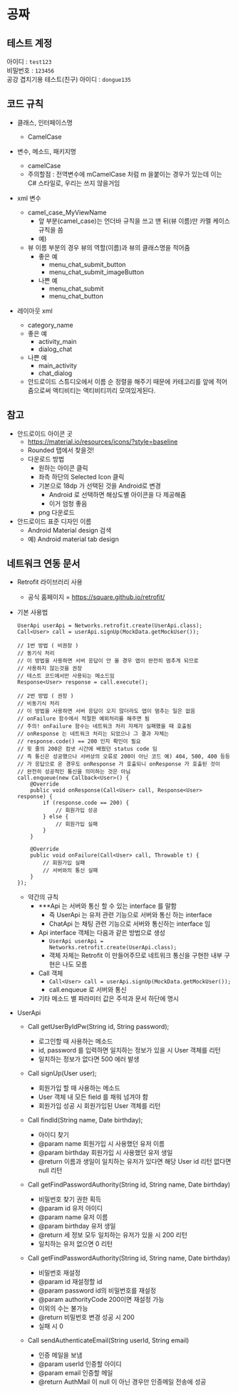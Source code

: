 # 공짜
## 테스트 계정
아이디 : `test123`  
비밀번호 : `123456`  
공강 겹치기용 테스트(친구) 아이디 : `dongue135`

## 코드 규칙
- 클래스, 인터페이스명
    - CamelCase
- 변수, 메소드, 패키지명
    - camelCase
    - 주의할점 : 전역변수에 mCamelCase 처럼 m 을붙이는 경우가 있는데 이는 C# 스타일로, 우리는 쓰지 않을거임
- xml 변수
    - camel_case_MyViewName
        - 앞 부분(camel_case)는 언더바 규칙을 쓰고 맨 뒤(뷰 이름)만 카멜 케이스 규칙을 씀
        - 예) 
    - 뷰 이름 부분의 경우 뷰의 역할(이름)과 뷰의 클래스명을 적어줌
        - 좋은 예
            - menu_chat_submit_button
            - menu_chat_submit_imageButton
        - 나쁜 예
            - menu_chat_submit
            - menu_chat_button
            
- 레이아웃 xml
    - category_name
    - 좋은 예
        - activity_main
        - dialog_chat
    - 나쁜 예
        - main_activity
        - chat_dialog
    - 안드로이드 스튜디오에서 이름 순 정렬을 해주기 때문에 카테고리를 앞에 적어줌으로써 액티비티는 액티비티끼리 모여있게된다. 

## 참고
- 안드로이드 아이콘 곳
    - https://material.io/resources/icons/?style=baseline
    - Rounded 탭에서 찾을것!
    - 다운로드 방법
        - 원하는 아이콘 클릭
        - 좌측 하단의 Selected Icon 클릭
        - 기본으로 18dp 가 선택된 것을 Android로 변경
            - Android 로 선택하면 해상도별 아이콘을 다 제공해줌
            - 이거 엄청 좋음
        - png 다운로드  
- 안드로이드 표준 디자인 이름
    - Android Material design 검색  
    - 예) Android material tab design

## 네트워크 연동 문서
- Retrofit 라이브러리 사용
    - 공식 홈페이지 = https://square.github.io/retrofit/
- 기본 사용법
    ```{.java}
    UserApi userApi = Networks.retrofit.create(UserApi.class);
    Call<User> call = userApi.signUp(MockData.getMockUser());
    
    // 1번 방법 ( 비권장 )
    // 동기식 처리
    // 이 방법을 사용하면 서버 응답이 안 올 경우 앱이 완전히 멈추게 되므로
    // 사용하지 않는것을 권장 
    // 테스트 코드에서만 사용되는 메소드임
    Response<User> response = call.execute();  
    
    // 2번 방법 ( 권장 )
    // 비동기식 처리
    // 이 방법을 사용하면 서버 응답이 오지 않더라도 앱이 멈추는 일은 없음
    // onFailure 함수에서 적절한 예외처리를 해주면 됨
    // 주의! onFailure 함수는 네트워크 처리 자체가 실패했을 때 호출됨
    // onResponse 는 네트워크 처리는 되었으나 그 결과 자체는
    // response.code() == 200 인지 확인이 필요
    // 윗 줄의 200은 컴넷 시간에 배웠던 status code 임
    // 즉 통신은 성공했으나 서버상의 오류로 200이 아닌 코드 예) 404, 500, 400 등등
    // 가 응답으로 온 경우도 onResponse 가 호출되니 onResponse 가 호출된 것이
    // 완전히 성공적인 통신을 의미하는 것은 아님
    call.enqueue(new Callback<User>() {
        @Override
        public void onResponse(Call<User> call, Response<User> response) {
            if (response.code == 200) {
                // 회원가입 성공
            } else {
                // 회원가입 실패
            }
        }

        @Override
        public void onFailure(Call<User> call, Throwable t) {
            // 회원가입 실패
            // 서버와의 통신 실패
        }
    });
    ```
    
    - 약간의 규칙
        - ***Api 는 서버와 통신 할 수 있는 interface 를 말함
            - 즉 UserApi 는 유저 관련 기능으로 서버와 통신 하는 interface
            - ChatApi 는 채팅 관련 기능으로 서버와 통신하는 interface 임
        - Api interface 객체는 다음과 같은 방법으로 생성
            - ```UserApi userApi = Networks.retrofit.create(UserApi.class);```
            - 객체 자체는 Retrofit 이 만들어주므로 네트워크 통신을 구현한 내부 구현은 나도 모름
        -  Call 객체
            - ```Call<User> call = userApi.signUp(MockData.getMockUser());```
            - call.enqueue 로 서버와 통신
        - 기타 메소드 별 파라미터 값은 주석과 문서 하단에 명시 
            
- UserApi
    - Call<User> getUserByIdPw(String id, String password);
        - 로그인할 때 사용하는 메소드
        - id, password 를 입력하면 일치하는 정보가 있을 시 User 객체를 리턴
        - 일치하는 정보가 없다면 500 에러 발생
        
    - Call<User> signUp(User user);
        - 회원가입 할 때 사용하는 메소드
        - User 객체 내 모든 field 를 채워 넘겨야 함
        - 회원가입 성공 시 회원가입된 User 객체를 리턴

    - Call<String> findId(String name, Date birthday);
        - 아이디 찾기
        - @param name      회원가입 시 사용했던 유저 이름
        - @param birthday  회원가입 시 사용했던 유저 생일
        - @return          이름과 생일이 일치하는 유저가 있다면 해당 User id 리턴 없다면
        null 리턴
        
    - Call<Integer> getFindPasswordAuthority(String id, String name, Date birthday)
        - 비밀번호 찾기 권한 획득
        - @param id            유저 아이디
        - @param name          유저 이름
        - @param birthday      유저 생일
        - @return              세 정보 모두 일치하는 유저가 있을 시 200 리턴
        - 일치하는 유저 없으면 0 리턴
    
    - Call<Integer> getFindPasswordAuthority(String id, String name, Date birthday)
        - 비밀번호 재설정
        - @param id            재설정할 id
        - @param password      id의 비밀번호를 재설정
        - @param authorityCode 200이면 재설정 가능
        - 이외의 수는 불가능
        - @return              비밀번호 변경 성공 시 200
        - 실패 시 0
       
    - Call<AuthMail> sendAuthenticateEmail(String userId, String email)
        - 인증 메일을 보냄
        - @param userId    인증할 아이디
        - @param email     인증할 메일
        - @return AuthMail 이 null 이 아닌 경우만 인증메일 전송에 성공 
